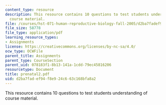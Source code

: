 ```yaml
---
content_type: resource
description: This resource contains 10 questions to test students understanding of
  course material.
file: /courses/hst-071-human-reproductive-biology-fall-2005/d2ba7fadef94f8e924c663c168bfa8a2_prenatal2.pdf
file_size: 58778
file_type: application/pdf
learning_resource_types:
- Assignments
license: https://creativecommons.org/licenses/by-nc-sa/4.0/
ocw_type: OCWFile
parent_title: Assignments
parent_type: CourseSection
parent_uid: 078183f1-8b13-141a-1cdd-79ec45816206
resourcetype: Document
title: prenatal2.pdf
uid: d2ba7fad-ef94-f8e9-24c6-63c168bfa8a2
---
```

This resource contains 10 questions to test students understanding of course material.